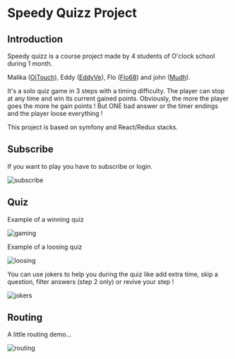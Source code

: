 # Speedy Quizz Project

## Introduction

Speedy quizz is a course project made by 4 students of O'clock school during 1 month.

Malika ([OjTouch](https://github.com/ojtouch)), Eddy ([EddyVe](https://github.com/EddyVe)), Flo ([Flo68](https://github.com/Flo68)) and john ([Mudh](https://github.com/Mudh)).

It's a solo quiz game in 3 steps with a timing difficulty. The player can stop at any time and win its current gained points. Obviously, the more the player goes the more he gain points ! But ONE bad answer or the timer endings and the player loose everything !

This project is based on symfony and React/Redux stacks.

## Subscribe

If you want to play you have to subscribe or login.

![subscribe](subscribe.gif)

## Quiz

Example of a winning quiz

![gaming](gaming.gif)

Example of a loosing quiz

![loosing](loosing.gif)

You can use jokers to help you during the quiz like add extra time, skip a question, filter answers (step 2 only) or revive your step !

![jokers](jokers.gif)

## Routing

A little routing demo...

![routing](routing.gif)
